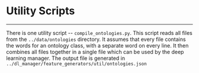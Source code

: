 # Utility Scripts

---

There is one utility script -- `compile_ontologies.py`.
This script reads all files from the `../data/ontologies` directory.
It assumes that every file contains the words for an ontology class,
with a separate word on every line. It then combines all files 
together in a single file which can be used by the deep learning manager.
The output file is generated in
`../dl_manager/feature_generators/util/ontologies.json`